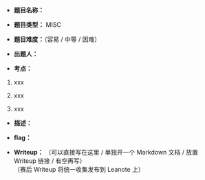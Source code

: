 * **题目名称：**

* **题目类型：** MISC

* **题目难度：**（容易 / 中等 / 困难）

* **出题人：**

* **考点：**  

1. xxx

2. xxx

3. xxx

* **描述：**  

* **flag：**

* **Writeup：** （可以直接写在这里 / 单独开一个 Markdown 文档 / 放置 Writeup 链接 / 有空再写）  
（赛后 Writeup 将统一收集发布到 Leanote 上）

